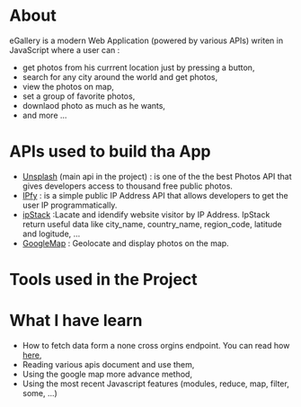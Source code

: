 # About

eGallery is a modern Web Application (powered by various APIs) writen in JavaScript where a user can :

- get photos from his currrent location just by pressing a button,
- search for any city around the world and get photos,
- view the photos on map,
- set a group of favorite photos,
- downlaod photo as much as he wants,
- and more ...

# APIs used to build tha App

- [Unsplash](https://www.unsplash.com/) (main api in the project) : is one of the the best Photos API that gives developers access to thousand free public photos.
- [IPfy](https://www.ipify.org/) : is a simple public IP Address API that allows developers to get the user IP programmatically.
- [ipStack](https://ipstack.com/) :Lacate and idendify website visitor by IP Address. IpStack return useful data like city_name, country_name, region_code, latitude and logitude, ...
- [GoogleMap](https://developers.google.com/maps/documentation/javascript/adding-a-google-map) : Geolocate and display photos on the map.

# Tools used in the Project

# What I have learn

- How to fetch data form a none cross orgins endpoint. You can read how [here](https://cors-anywhere.herokuapp.com/),
- Reading various apis document and use them,
- Using the google map more advance method,
- Using the most recent Javascript features (modules, reduce, map, filter, some, ...)

